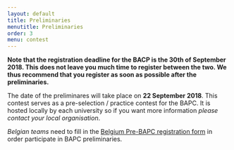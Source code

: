 ```yaml
---
layout: default
title: Preliminaries
menutitle: Preliminaries
order: 3
menu: contest
---
```


**Note that the registration deadline for the BACP is the 30th of September 2018. This does not leave you much
time to register between the two. We thus recommend that you register as soon as possible after the preliminaries.**

The date of the preliminares will take place on <b>22 September 2018</b>. 
This contest serves as a pre-selection / practice contest for the BAPC. It is hosted locally by each university
so if you want more information *please contact your local organisation*.     

*Belgian teams* need to fill in the <a target="_blank" href="https://docs.google.com/forms/d/e/1FAIpQLSdsHdqU8TIeMMeCE5F0ALAh8MqvBwtiJBX8J3rS7uStlP9DKQ/viewform?usp=sf_link">Belgium 
Pre-BAPC registration form</a>  in order participate in BAPC preliminaries.

<!--
The preliminary contest is hosted locally by each university so please contact your local organisation for more
information.

You can register you team using the <a target="_blank" href="https://icpc.baylor.edu/regionals/finder/bapc-preliminaries-2018">ICPC system</a>
-->
